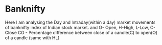 # Banknifty
Here I am analysing the Day and Intraday(within a day) market movements of banknifty index of Indian stock market.
and O- Open, H-High, L-Low, C-Close 
CO - Percentage difference between close of a candle(C) to open(O) of a candle (same with  HL)
